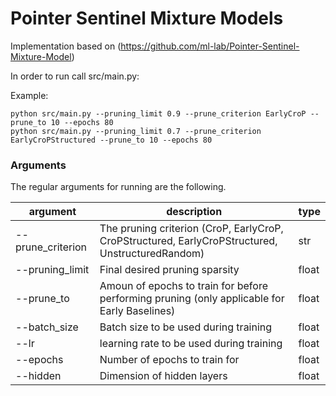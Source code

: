 # Pointer Sentinel Mixture Models
Implementation based on (https://github.com/ml-lab/Pointer-Sentinel-Mixture-Model)

In order to run call src/main.py:

Example:

```
python src/main.py --pruning_limit 0.9 --prune_criterion EarlyCroP --prune_to 10 --epochs 80
python src/main.py --pruning_limit 0.7 --prune_criterion EarlyCroPStructured --prune_to 10 --epochs 80
```

### Arguments

The regular arguments for running are the following.

| **argument**          | **description**                                            |**type**|
|-----------------------|------------------------------------------------------------|-------|
| --prune_criterion     | The pruning criterion (CroP, EarlyCroP, CroPStructured, EarlyCroPStructured, UnstructuredRandom)           | str   |
| --pruning_limit       | Final desired pruning sparsity | float |
| --prune_to       | Amoun of epochs to train for before performing pruning (only applicable for Early Baselines) | float |
| --batch_size       | Batch size to be used during training | float |
| --lr       | learning rate to be used during training | float |
| --epochs       | Number of epochs to train for| float |
| --hidden       | Dimension of hidden layers| float |

